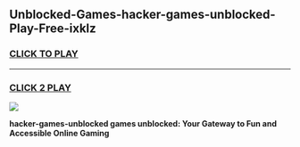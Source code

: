 
## Unblocked-Games-hacker-games-unblocked-Play-Free-ixklz
<h3>
<a href="https://premium76.site?title=hacker-games-unblocked&ref=21A">CLICK TO PLAY</a></h3>
<hr>

<h3>
<a href="https://premium76.site?title=hacker-games-unblocked&ref=21A">CLICK 2 PLAY</a>
  
</h3>

<a href="https://premium76.site?title=hacker-games-unblocked&ref=21A"><img src="https://clearcache.store/games.png"></a>


**hacker-games-unblocked games unblocked: Your Gateway to Fun and Accessible Online Gaming**
